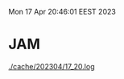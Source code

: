 Mon 17 Apr 20:46:01 EEST 2023
# JAM
<a href='./cache/202304/17_20.log'>./cache/202304/17_20.log</a>
